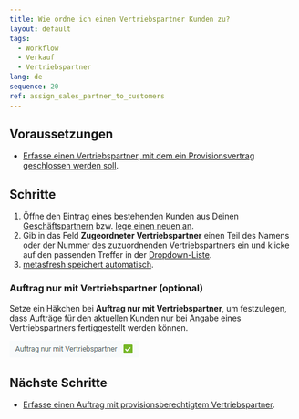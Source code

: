 ```yaml
---
title: Wie ordne ich einen Vertriebspartner Kunden zu?
layout: default
tags:
  - Workflow
  - Verkauf
  - Vertriebspartner
lang: de
sequence: 20
ref: assign_sales_partner_to_customers
---
```


## Voraussetzungen
- [Erfasse einen Vertriebspartner, mit dem ein Provisionsvertrag geschlossen werden soll](Vertriebspartner_anlegen).

## Schritte
1. Öffne den Eintrag eines bestehenden Kunden aus Deinen [Geschäftspartnern](Menu) bzw. [lege einen neuen an](Neuer_Geschaeftspartner_Kunde).
1. Gib in das Feld **Zugeordneter Vertriebspartner** einen Teil des Namens oder der Nummer des zuzuordnenden Vertriebspartners ein und klicke auf den passenden Treffer in der <a href="Keyboard_Shortcuts_Liste#dropdown" title="Dynamisches Suchfeld (Autocomplete)">Dropdown-Liste</a>.
1. [metasfresh speichert automatisch](Speicheranzeige).

### Auftrag nur mit Vertriebspartner (optional)
Setze ein Häkchen bei **Auftrag nur mit Vertriebspartner**, um festzulegen, dass Aufträge für den aktuellen Kunden nur bei Angabe eines Vertriebspartners fertiggestellt werden können.

<kbd><img src="assets/Auftrag_nur_mit_Vertriebspartner.png" alt="Abb.: Auftrag nur mit Vertriebspartner='Y'"></kbd>

## Nächste Schritte
- [Erfasse einen Auftrag mit provisionsberechtigtem Vertriebspartner](Auftrag_erfassen_Vertriebspartner).
